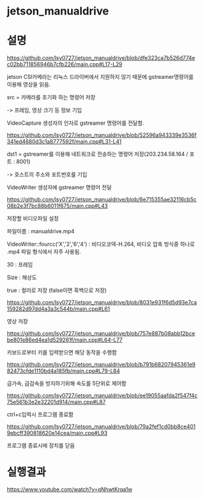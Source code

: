 # jetson_manualdrive

# 설명

https://github.com/lsy0727/jetson_manualdrive/blob/dfe323ca7b526d774ec02bb711856946b7cfb226/main.cpp#L17-L29

jetson CSI카메라는 리눅스 드라이버에서 지원하지 않기 때문에 gstreamer명령어를 이용해 영상을 읽음.

src = 카메라를 초기화 하는 명령어 저장

-> 프레임, 영상 크기 등 정보 기입

VideoCapture 생성자의 인자로 gstreamer 명령어를 전달함.

https://github.com/lsy0727/jetson_manualdrive/blob/52596a943339e3536f341ed4680d3c1a8777592f/main.cpp#L31-L41

dst1 = gstreamer를 이용해 네트워크로 전송하는 명령어 저장(203.234.58.164 / 포트 : 8001)

-> 호스트의 주소와 포트번호를 기입

VideoWriter 생성자에 gstreamer 명령어 전달

https://github.com/lsy0727/jetson_manualdrive/blob/6e715355ae32116cb5c08b2e3f7bc88b6011f675/main.cpp#L43

저장할 비디오파일 설정

파일이름 : manualdrive.mp4

VideoWriter::fourcc('X','2','6','4') : 비디오코덱-H.264, 비디오 압축 방식중 하나로 .mp4 파일 형식에서 자주 사용됨.

30 : 프레임

Size : 해상도

true : 컬러로 저장 (false이면 흑백으로 저장)

https://github.com/lsy0727/jetson_manualdrive/blob/8031e931f6d5d93e7ca159282d97dd4a3a3c544b/main.cpp#L61

영상 저장

https://github.com/lsy0727/jetson_manualdrive/blob/757e887b08abb12bcebe801e86ed4ea1d529261f/main.cpp#L64-L77

키보드로부터 키를 입력받으면 해당 동작을 수행함

https://github.com/lsy0727/jetson_manualdrive/blob/b791b68207945361e982473cfde1110bd4a185fb/main.cpp#L79-L84

급가속, 급감속을 방지하기위해 속도를 5단위로 제어함

https://github.com/lsy0727/jetson_manualdrive/blob/ee19055aafda2f547f4c75e561b3e2e32201d914/main.cpp#L87

ctrl+c입력시 프로그램 종료함

https://github.com/lsy0727/jetson_manualdrive/blob/79a2fef1cd0bb8ce4019ebcff390818620e14cea/main.cpp#L93

프로그램 종료시에 장치를 닫음

# 실행결과

https://www.youtube.com/watch?v=qNhwtKrqa1w
